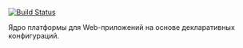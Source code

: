 [![Build Status](https://travis-ci.org/barsgroup/barsup-core.svg?branch=master)](https://travis-ci.org/barsgroup/barsup-core)

Ядро платформы для Web-приложений на основе декларативных конфигураций.